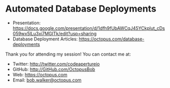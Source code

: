 # Automated Database Deployments

* Presentation: https://docs.google.com/presentation/d/1dfh9fUbAWCqJ45YCkplut_cDs059wx5lLu3xi7MGITk/edit?usp=sharing
* Database Deployment Articles: https://octopus.com/database-deployments  

Thank you for attending my session!  You can contact me at:

* Twitter: http://twitter.com/codeapertureio
* GitHub: http://GitHub.com/OctopusBob
* Web: https://octopus.com
* Email: bob.walker@octopus.com